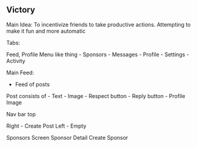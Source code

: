 ## Victory

Main Idea: To incentivize friends to take productive actions. Attempting to make it fun and more automatic

Tabs:

Feed,
Profile Menu like thing - Sponsors - Messages - Profile - Settings - Activity

Main Feed:

- Feed of posts

Post consists of - Text - Image - Respect button - Reply button - Profile Image

Nav bar top

Right - Create Post
Left - Empty

Sponsors Screen
Sponsor Detail
Create Sponsor

